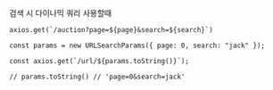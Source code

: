 검색 시 다이나믹 쿼리 사용할때

<!-- 지양 -->

```
axios.get(`/auction?page=${page}&search=${search}`)
```

<!-- 지향 -->

```
const params = new URLSearchParams({ page: 0, search: "jack" });

const axios.get(`/url/${params.toString()}`);

// params.toString() // 'page=0&search=jack'
```
